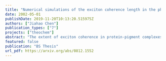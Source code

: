 ```yaml
---
title: "Numerical simulations of the exciton coherence length in the photosynthetic light harvesting complex II (LHC-II) of higher plants"
date: 2002-05-01
publishDate: 2019-11-20T10:13:20.515975Z
authors: ["Jiahao Chen"]
publication_types: ["7"]
projects: ["theochem"]
abstract: "The extent of exciton coherence in protein-pigment complexes has significant implications for the initial light harvesting step in photosynthetic organisms. In this work we model the main antenna protein of photosystem II, namely light harvesting complex II (LHC-II), with a single-exciton Hamiltonian with sites coupled via dipole-dipole interaction, with linear coupling to a dissipative phonon bath. With appropriate parameters, Monte Carlo path integral (MCPI) results of the exciton coherence length from 1 K to 500 K show that at thermodynamic equilibrium, an exciton in LHC-II is localized mostly on 2 single chlorophyll pigment sites, with persistent short-range coherence over the A2-B2 pair, A3-B3 pair and B1-B5-B6 triplet. Quasi-adiabatic path integral (QUAPI) calculations of the subsystems mentioned above show a smooth, incoherent relaxation towards thermodynamic equilibrium. The results obtained imply that with the exception of small coherent subsystems at cryogenic temperatures, excitons in LHC-II are more localized than in the analogous light harvesting complex II (LH-II) of the purple bacterium Rs. molischianum, which may be expected from the lower symmetry of the former."
featured: false
publication: "BS Thesis"
url_pdf: https://arxiv.org/abs/0812.1552
---
```


